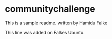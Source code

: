 # communitychallenge


This is a sample readme. written by Hamidu Falke

This line was added on Falkes Ubuntu.
